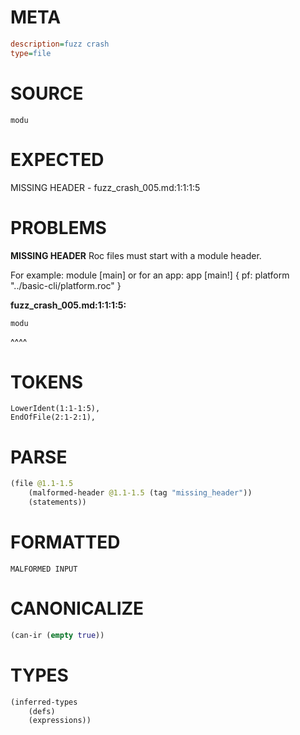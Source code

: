 # META
~~~ini
description=fuzz crash
type=file
~~~
# SOURCE
~~~roc
modu
~~~
# EXPECTED
MISSING HEADER - fuzz_crash_005.md:1:1:1:5
# PROBLEMS
**MISSING HEADER**
Roc files must start with a module header.

For example:
        module [main]
or for an app:
        app [main!] { pf: platform "../basic-cli/platform.roc" }

**fuzz_crash_005.md:1:1:1:5:**
```roc
modu
```
^^^^


# TOKENS
~~~zig
LowerIdent(1:1-1:5),
EndOfFile(2:1-2:1),
~~~
# PARSE
~~~clojure
(file @1.1-1.5
	(malformed-header @1.1-1.5 (tag "missing_header"))
	(statements))
~~~
# FORMATTED
~~~roc
MALFORMED INPUT
~~~
# CANONICALIZE
~~~clojure
(can-ir (empty true))
~~~
# TYPES
~~~clojure
(inferred-types
	(defs)
	(expressions))
~~~
